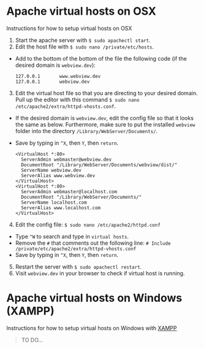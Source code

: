 # Apache virtual hosts on OSX
Instructions for how to setup virtual hosts on OSX

1. Start the apache server with `$ sudo apachectl start`.
2. Edit the host file with `$ sudo nano /private/etc/hosts`.
 * Add to the bottom of the bottom of the file the following code (if the desired domain is `webview.dev`):
   
     ```
     127.0.0.1       www.webview.dev
     127.0.0.1       webview.dev
     ```
     
3. Edit the virtual host file so that you are directing to your desired domain. Pull up the editor with this command `$ sudo nano /etc/apache2/extra/httpd-vhosts.conf`.
 * If the desired domain is `webview.dev`, edit the config file so that it looks the same as below. Furthermore, make sure to put the installed `webview` folder into the directory `/Library/WebServer/Documents/`.
 * Save by typing in `^X`, then `Y`, then `return`.

     ```
     <VirtualHost *:80>
       ServerAdmin webmaster@webview.dev
       DocumentRoot "/Library/WebServer/Documents/webview/dist/"
       ServerName webview.dev
       ServerAlias www.webview.dev
     </VirtualHost>
     <VirtualHost *:80>
       ServerAdmin webmaster@localhost.com
       DocumentRoot "/Library/WebServer/Documents/"
       ServerName localhost.com
       ServerAlias www.localhost.com
     </VirtualHost>
     ```

4. Edit the config file: `$ sudo nano /etc/apache2/httpd.conf`
 * Type `^W` to search and type in `virtual hosts`.
 * Remove the `#` that comments out the following line: `# Include /private/etc/apache2/extra/httpd-vhosts.conf`
 * Save by typing in `^X`, then `Y`, then `return`.
5. Restart the server with `$ sudo apachectl restart`.
6. Visit `webview.dev` in your browser to check if virtual host is running.

# Apache virtual hosts on Windows (XAMPP)
Instructions for how to setup virtual hosts on Windows with [XAMPP](https://www.apachefriends.org/pl/index.html)

> TO DO...
